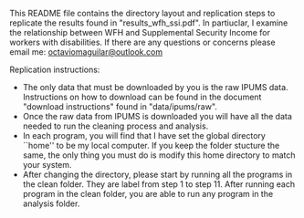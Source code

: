 This README file contains the directory layout and replication steps to replicate the results found in "results_wfh_ssi.pdf". In partiuclar, I examine the relationship between WFH and Supplemental Security Income for workers with disabilities. If there are any questions or concerns please email me: octaviomaguilar@outlook.com

Replication instructions:
- The only data that must be downloaded by you is the raw IPUMS data. Instructions on how to download can be found in the document "download instructions" found in "data/ipums/raw".
- Once the raw data from IPUMS is downloaded you will have all the data needed to run the cleaning process and analysis.
- In each program, you will find that I have set the global directory ``home'' to be my local computer. If you keep the folder stucture the same, the only thing you must do is modify this home directory to match your system.
- After changing the directory, please start by running all the programs in the clean folder. They are label from step 1 to step 11. After running each program in the clean folder, you are able to run any program in the analysis folder. 
